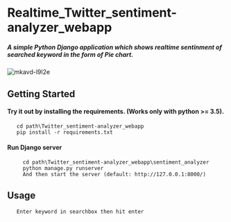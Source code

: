 # Realtime_Twitter_sentiment-analyzer_webapp</br>
##### A simple Python Django application which shows realtime sentinment of searched keyword in the form of Pie chart.
![mkavd-l9l2e](https://user-images.githubusercontent.com/32850887/79688870-d9c80800-826e-11ea-8653-fdfd3099048b.gif)

## Getting Started

#### Try it out by installing the requirements. (Works only with python >= 3.5).
       cd path\Twitter_sentiment-analyzer_webapp
       pip install -r requirements.txt
#### Run Django server 
         cd path\Twitter_sentiment-analyzer_webapp\sentiment_analyzer
         python manage.py runserver
         And then start the server (default: http://127.0.0.1:8000/)
## Usage 
       Enter keyword in searchbox then hit enter
         
         
